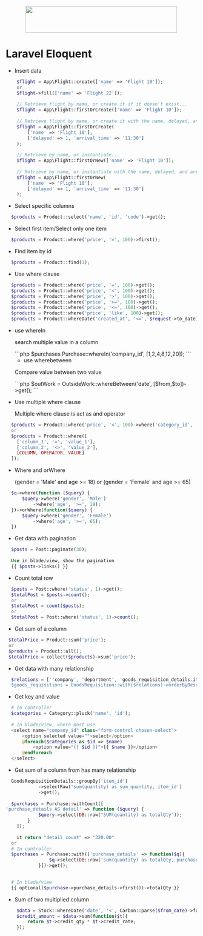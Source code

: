 <p align="center">
  <img src="https://res.cloudinary.com/dtfbvvkyp/image/upload/v1566331377/laravel-logolockup-cmyk-red.svg" width="400" height="70">
</p>


# Laravel Eloquent

- Insert data
```php
    $flight = App\Flight::create(['name' => 'Flight 10']);
    or 
    $flight->fill(['name' => 'Flight 22']);
    
    // Retrieve flight by name, or create it if it doesn't exist...
    $flight = App\Flight::firstOrCreate(['name' => 'Flight 10']);
    
    // Retrieve flight by name, or create it with the name, delayed, and arrival_time attributes...
    $flight = App\Flight::firstOrCreate(
        ['name' => 'Flight 10'],
        ['delayed' => 1, 'arrival_time' => '11:30']
    );
    
    // Retrieve by name, or instantiate...
    $flight = App\Flight::firstOrNew(['name' => 'Flight 10']);
    
    // Retrieve by name, or instantiate with the name, delayed, and arrival_time attributes...
    $flight = App\Flight::firstOrNew(
        ['name' => 'Flight 10'],
        ['delayed' => 1, 'arrival_time' => '11:30']
    );
```


- Select specific columns
```php
  $products = Product::select('name', 'id', 'code')->get();
```
- Select first item/Select only one item
```php
  $products = Product::where('price', '=', 100)->first();
```
- Find item by id
```php
  $products = Product::find(1);
```

- Use where clause
```php
  $products = Product::where('price', '=', 100)->get();
  $products = Product::where('price', '<', 100)->get();
  $products = Product::where('price', '>', 100)->get();
  $products = Product::where('price', '>=', 100)->get();
  $products = Product::where('price', '<=', 100)->get();
  $products = Product::where('price', 'like', 100)->get();
  $products = Product::whereDate('created_at', '<=', $request->to_date);
```

- use whereIn
  <p> search multiple value in a column </p>
  ```php
      $purchases Purchase::whereIn('company_id', [1,2,4,8,12,20]);
  ```
  
  - use wherebetween
  <p> Compare value between two value </p>
  ```php
      $outWork = OutsideWork::whereBetween('date', [$from,$to])->get();
  ```

- Use multiple where clause
  <p>Multiple where clause is act as and operator</p>
```php
  $products = Product::where('price', '<', 100)->where('category_id', '=', 2)->get();
  or
  $products = Product::where([
    ['column_1', '=', 'value_1'],
    ['column_2', '<>', 'value_2'],
    [COLUMN, OPERATOR, VALUE]
  ]);
```
- Where and orWhere
  <p>(gender = 'Male' and age >= 18) or (gender = 'Female' and age >= 65)</p>

```php 
  $q->where(function ($query) {
      $query->where('gender', 'Male')
          ->where('age', '>=', 18);
  })->orWhere(function($query) {
      $query->where('gender', 'Female')
          ->where('age', '>=', 65);	
  })
```
- Get data with pagination
```php
  $posts = Post::paginate(30);
  
  Use in blade/view, show the pagination
  {{ $posts->links() }}
```
- Count total row
```php
  $posts = Post::where('status', 1)->get();
  $totalPost = $posts->count();
  or 
  $totalPost = count($posts);
  or
  $totalPost = Post::where('status', 1)->count();
 ```
 
 - Get sum of a column
 ```php
  $totalPrice = Product::sum('price');
  or 
  $products = Product::all();
  $totalPrice = collect($products)->sum('price');
```
  
- Get data with many relationship
```php
  $relations = [''company', 'department', 'goods_requisition_details.item.item_stock'];
  $goods_requisitions = GoodsRequisition::with($relations)->orderByDesc('id')->get();
```

- Get key and value
```php
  # In controller
  $categories = Category::pluck('name', 'id');
  
  # In blade/view, where most use
  <select name="company_id" class="form-control chosen-select">
      <option selected value="">select</option>
      @foreach($categories as $id => $name)
          <option value="{{ $id }}">{{ $name }}</option>
      @endforeach
  </select>
```
- Get sum of a column from has many relationship


```php
  GoodsRequisitionDetails::groupBy('item_id')
            ->selectRaw('sum(quantity) as sum_quantity, item_id')
            ->get();
            
  $purchases = Purchase::withCount([
'purchase_details AS detail' => function ($query) {
            $query->select(DB::raw("SUM(quantity) as totalQty"));
        }
    ]);
    
    it return "detail_count" => "320.00"
  or
  # In controller
  $purchases = Purchase::with(['purchase_details' => function($q){
                $q->select(DB::raw('sum(quantity) as totalQty, purchase_id'))->groupBy('purchase_id');
            }])->get();
 
```

```php
  # In blade/view
  {{ optional($purchase->purchase_details->first())->totalQty }}
```

- Sum of two multiplied column
```php
    $data = Stock::whereDate('date', '<', Carbon::parse($from_date)->format('Y-m-d'))->get();
    $credit_amount = $data->sum(function($t){
        return $t->credit_qty * $t->credit_rate;
    });
 ```




